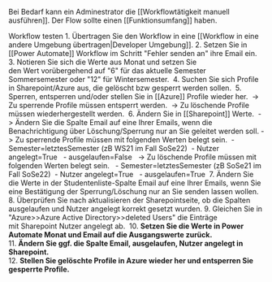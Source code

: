 Bei Bedarf kann ein Adminestrator die [[Workflowtätigkeit manuell ausführen]].
Der Flow sollte einen [[Funktionsumfang]] haben.

Workflow testen
	1. Übertragen Sie den Workflow in eine [[Workflow in eine andere Umgebung übertragen|Developer Umgebung]].
	2. Setzen Sie in [[Power Automate]] Workflow im Schritt "Fehler senden an" ihre Email ein. 
	3. Notieren Sie sich die Werte aus Monat und setzen Sie den Wert vorübergehend auf "6" für das aktuelle Semester Sommersemester oder "12" für Wintersemester. 
	4. Suchen Sie sich Profile in Sharepoint/Azure aus, die gelöscht bzw gesperrt werden sollen. 
	5. Sperren, entsperren und/oder stellen Sie in [[Azure]] Profile wieder her. 
		-> Zu sperrende Profile müssen entsperrt werden. 
		-> Zu löschende Profile müssen wiederhergestellt werden. 
	6. Ändern Sie in [[Sharepoint]] Werte. 
		-> Ändern Sie die Spalte Email auf eine Ihrer Emails, wenn die Benachrichtigung über Löschung/Sperrung nur an Sie geleitet werden soll.
		-> Zu sperrende Profile müssen mit folgenden Werten belegt sein. 
			- Semester=letztesSemester (zB WS21 im Fall SoSe22) 
			- Nutzer angelegt=True  
			- ausgelaufen=False  
		-> Zu löschende Profile müssen mit folgenden Werten belegt sein.  
			- Semester=letztesSemester (zB SoSe21 im Fall SoSe22) 
			- Nutzer angelegt=True  
			- ausgelaufen=True 
	7. Ändern Sie die Werte in der Studentenliste-Spalte Email auf eine Ihrer Emails, wenn Sie eine Bestätigung der Sperrung/Löschung nur an Sie senden lassen wollen. 
	8. Überprüfen Sie nach aktualisieren der Sharepointseite, ob die Spalten ausgelaufen und Nutzer angelegt korrekt gesetzt wurden.
	9. Gleichen Sie in "Azure>>Azure Active Directory>>deleted Users" die Einträge mit Sharepoint Nutzer angelegt ab. 
	10. **Setzen Sie die Werte in Power Automate Monat und Email auf die Ausgangswerte zurück.**  
	11. **Ändern Sie ggf. die Spalte Email, ausgelaufen, Nutzer angelegt in Sharepoint.**  
	12. **Stellen Sie gelöschte Profile in Azure wieder her und entsperren Sie gesperrte Profile.**


